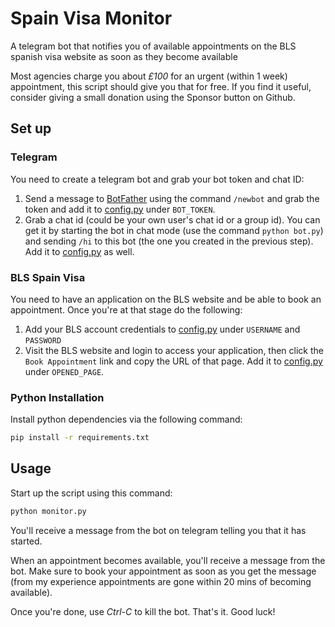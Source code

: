 # Spain Visa Monitor

A telegram bot that notifies you of available appointments on the BLS spanish visa website as soon as they become available

Most agencies charge you about _£100_ for an urgent (within 1 week) appointment, this script should give you that for free.
If you find it useful, consider giving a small donation using the Sponsor button on Github.
## Set up
### Telegram
You need to create a telegram bot and grab your bot token and chat ID:

1) Send a message to [BotFather](https://telegram.me/botfather) using the command `/newbot` and grab the token and add it to [config.py](./utils/config.py) under `BOT_TOKEN`.
2) Grab a chat id (could be your own user's chat id or a group id). 
    You can get it by starting the bot in chat mode (use the command `python bot.py`) and sending `/hi` to this bot (the one you created in the previous step). 
    Add it to [config.py](./utils/config.py) as well.

### BLS Spain Visa
You need to have an application on the BLS website and be able to book an appointment. Once you're at that stage do the following:

1) Add your BLS account credentials to [config.py](./utils/config.py) under `USERNAME` and `PASSWORD`
2) Visit the BLS website and login to access your application, then click the `Book Appointment` link and copy the URL of that page. Add it to [config.py](./utils/config.py) under `OPENED_PAGE`.
### Python Installation
Install python dependencies via the following command:
```sh
pip install -r requirements.txt
```

## Usage
Start up the script using this command:
```sh
python monitor.py
```
You'll receive a message from the bot on telegram telling you that it has started.

When an appointment becomes available, you'll receive a message from the bot. Make sure to book your appointment as soon as you get the message (from my experience appointments are gone within 20 mins of becoming available).

Once you're done, use _Ctrl-C_ to kill the bot. That's it. Good luck!
